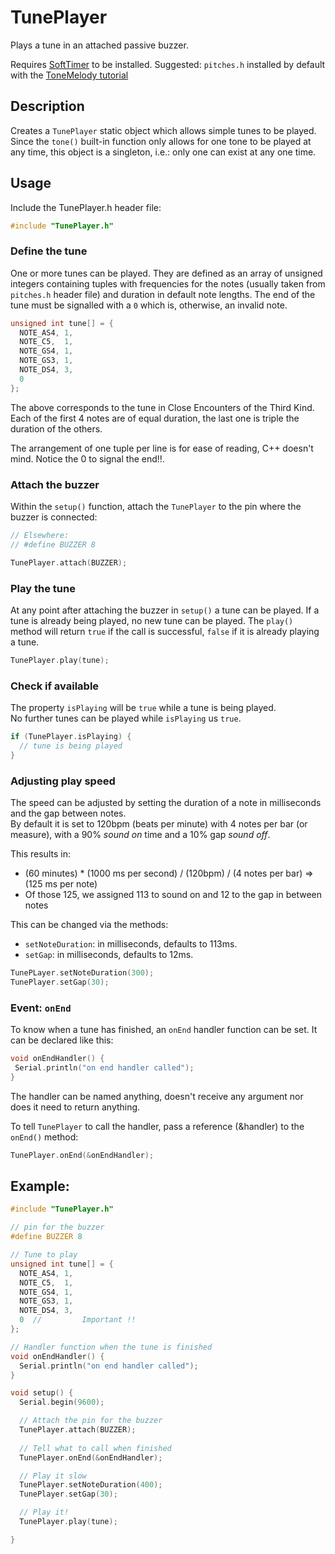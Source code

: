 # TunePlayer

Plays a tune in an attached passive buzzer.

Requires [SoftTimer](https://github.com/prampec/arduino-softtimer) to be installed.
Suggested: `pitches.h` installed by default with the [ToneMelody tutorial](https://www.arduino.cc/en/Tutorial/ToneMelody)

## Description

Creates a `TunePlayer` static object which allows simple tunes to be played.  
Since the `tone()` built-in function only allows for one tone to be played at any time, 
this object is a singleton, i.e.: only one can exist at any one time.

## Usage

Include the TunePlayer.h header file:

```C++
#include "TunePlayer.h"
```

### Define the tune

One or more tunes can be played.  They are defined as an array of unsigned integers 
containing tuples with frequencies for the notes 
(usually taken from `pitches.h` header file) and duration in default note lengths.
The end of the tune must be signalled with a `0` which is, otherwise, an invalid note.

```c++
unsigned int tune[] = {
  NOTE_AS4, 1,
  NOTE_C5,  1,
  NOTE_GS4, 1,
  NOTE_GS3, 1,
  NOTE_DS4, 3,
  0
};
```

The above corresponds to the tune in Close Encounters of the Third Kind.  Each of the first 4 notes are of equal duration, 
the last one is triple the duration of the others.

The arrangement of one tuple per line is for ease of reading, C++ doesn't mind.  Notice the 0 to signal the end!!.

### Attach the buzzer

Within the `setup()` function, attach the `TunePlayer` to the pin where the buzzer is connected:

```C++
// Elsewhere:
// #define BUZZER 8

TunePlayer.attach(BUZZER);
```

### Play the tune

At any point after attaching the buzzer in `setup()` a tune can be played. 
If a tune is already being played, no new tune can be played.
The `play()` method will return `true` if the call is successful,
`false` if it is already playing a tune. 

```c++
TunePlayer.play(tune);
```

### Check if available

The property `isPlaying` will be `true` while a tune is being played.  
No further tunes can be played while `isPlaying` us `true`.

```c++
if (TunePlayer.isPlaying) {
  // tune is being played
}
```

### Adjusting play speed

The speed can be adjusted by setting the duration of a note in milliseconds and the gap between notes.  
By default it is set to 120bpm (beats per minute) with 4 notes per bar (or measure), with a 90% *sound on* time
and a 10% gap *sound off*.

This results in: 

 *  (60 minutes) * (1000 ms per second) / (120bpm) / (4 notes per bar) => (125 ms per note)
 *  Of those 125, we assigned 113 to sound on and 12 to the gap in between notes

 This can be changed via the methods:

 * `setNoteDuration`: in milliseconds, defaults to 113ms.
 * `setGap`: in milliseconds, defaults to 12ms.

 ```c++
 TunePLayer.setNoteDuration(300);
 TunePlayer.setGap(30);
 ```

 ### Event: `onEnd`

 To know when a tune has finished, an `onEnd` handler function can be set. It can be declared like this:

 ```c++
 void onEndHandler() {
  Serial.println("on end handler called");
}
```

The handler can be named anything, doesn't receive any argument nor does it need to return anything. 

To tell `TunePlayer` to call the handler, pass a reference (&handler) to the `onEnd()` method:

```c++
TunePlayer.onEnd(&onEndHandler);
```

## Example:

```c++
#include "TunePlayer.h"

// pin for the buzzer
#define BUZZER 8

// Tune to play
unsigned int tune[] = {
  NOTE_AS4, 1,
  NOTE_C5,  1,
  NOTE_GS4, 1,
  NOTE_GS3, 1,
  NOTE_DS4, 3,
  0  //         Important !!
};

// Handler function when the tune is finished
void onEndHandler() {
  Serial.println("on end handler called");
}

void setup() {
  Serial.begin(9600);

  // Attach the pin for the buzzer
  TunePlayer.attach(BUZZER);
  
  // Tell what to call when finished
  TunePlayer.onEnd(&onEndHandler);

  // Play it slow
  TunePlayer.setNoteDuration(400);
  TunePlayer.setGap(30);

  // Play it!
  TunePlayer.play(tune);

}
```